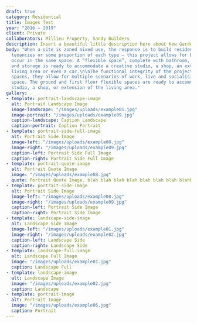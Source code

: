 ```yaml
---
draft: true
category: Residential
title: Images Test
year: "2016 — 2019"
client: Private
collaborators: Millieu Property, Sandy Builders
description: Insert a beautiful little description here about Kew Gardens Apartments.
body: "When a site is zoned mixed use, the response is to build residences or commercial
  tenancies or some proportion of each type – this project allows for both uses to
  occur in the same space. A “flexible space”, complete with bathroom, kitchenette
  and storage is ready to accommodate a creative studio, a shop, an extension of the
  living area or even a car.\n\nThe functional integrity of the project is its flexible
  spaces, they allow for multiple scenarios of work, live and socialising in the same
  space. The ground and first floor flexible spaces are ready to accommodate a creative
  studio, a shop, or extension of the living area."
gallery:
- template: portrait-landscape-image
  alt: Portrait Landscape Image
  image-landscape: "/images/uploads/example01.jpg"
  image-portrait: "/images/uploads/example09.jpg"
  caption-landscape: Caption Landscape
  caption-portrait: Caption Portrait
- template: portrait-side-full-image
  alt: Portrait Side Image
  image-left: "/images/uploads/example08.jpg"
  image-right: "/images/uploads/example09.jpg"
  caption-left: Portrait Side Full Image
  caption-right: Portrait Side Full Image
- template: portrait-quote-image
  alt: Portrait Quote Image
  image: "/images/uploads/example08.jpg"
  quote: Portrait Quote Image. blah blah blah blah blah blah blah blahblah blah blahblah blah blah blah blah.
- template: portrait-side-image
  alt: Portrait Side Image
  image-left: "/images/uploads/example08.jpg"
  image-right: "/images/uploads/example09.jpg"
  caption-left: Portrait Side Image
  caption-right: Portrait Side Image
- template: landscape-side-image
  alt: Landscape Side Image
  image-left: "/images/uploads/example01.jpg"
  image-right: "/images/uploads/example02.jpg"
  caption-left: Landscape Side
  caption-right: Landscape Side
- template: landscape-full-image
  alt: Landscape Full Image
  image: "/images/uploads/example01.jpg"
  caption: Landscape Full
- template: landscape-image
  alt: Landscape Image
  image: "/images/uploads/example02.jpg"
  caption: Landscape
- template: portrait-image
  alt: Portrait Image
  image: "/images/uploads/example06.jpg"
  caption: Portrait
---
```

